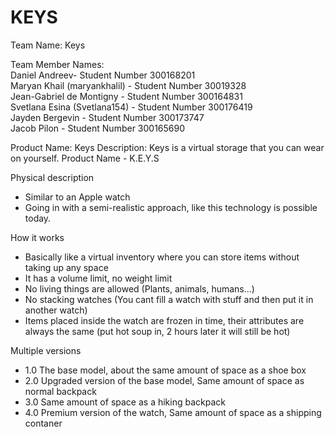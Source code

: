
KEYS
======

Team Name: Keys

Team Member Names:<br />
Daniel Andreev- Student Number 300168201 <br />
Maryan Khail (maryankhalil) - Student Number 30019328 <br />
Jean-Gabriel de Montigny - Student Number 300164831 <br />
Svetlana Esina (Svetlana154) - Student Number 300176419 <br />
Jayden Bergevin - Student Number 300173747 <br />
Jacob Pilon - Student Number 300165690 <br />

Product Name: Keys
Description:
Keys is a virtual storage that you can wear on yourself.
Product Name - K.E.Y.S

Physical description
- Similar to an Apple watch
- Going in with a semi-realistic approach, like this technology is possible today.

How it works
- Basically like a virtual inventory where you can store items without taking up any space
- It has a volume limit, no weight limit
- No living things are allowed (Plants, animals, humans...)
- No stacking watches (You cant fill a watch with stuff and then put it in another watch)
- Items placed inside the watch are frozen in time, their attributes are always the same (put hot soup in, 2 hours later it will still be hot)

Multiple versions
- 1.0 The base model, about the same amount of space as a shoe box
- 2.0 Upgraded version of the base model, Same amount of space as normal backpack
- 3.0 Same amount of space as a hiking backpack 
- 4.0 Premium version of the watch, Same amount of space as a shipping contaner

